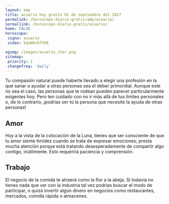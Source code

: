 ```yaml
---
layout: amp
title: acuario hoy gratis 01 de septiembre del 2017 
permalink: /horoscopo-diario-gratis/amp/acuario/
normallink: /horoscopo-diario-gratis/acuario/
home: FALSE
horoscopo:
 signo: acuario
 video: kqvWUv87tK8

ogimg: /images/acuario_char.png
sitemap:
 priority: 1
 changefreq: 'daily'
---
```



Tu compasión natural puede haberte llevado a elegir una profesión en la que sanar o ayudar a otras personas sea el deber primordial. Aunque este no sea el caso, las personas que te rodean pueden parecer particularmente exigentes hoy. Pero ten cuidado con no ir más allá de tus límites personales o, de lo contrario, ¡podrías ser tú la persona que necesite la ayuda de otras personas!

## Amor

Hoy a la vista de la colocación de la Luna, tienes que ser consciente de que tu amor siente timidez cuando se trata de expresar emociones; presta mucha atención porque está tratando desesperadamente de compartir algo contigo, inútilmente. Esto requerirá paciencia y comprensión.

## Trabajo

El negocio de la comida te atraerá como la flor a la abeja. Si todavía no tienes nada que ver con la industria tal vez podrías buscar el modo de participar, o quizá invertir algún dinero en negocios como restaurantes, mercados, comida rápida o almacenes.